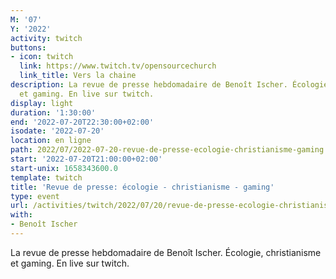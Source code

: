 ```yaml
---
M: '07'
Y: '2022'
activity: twitch
buttons:
- icon: twitch
  link: https://www.twitch.tv/opensourcechurch
  link_title: Vers la chaine
description: La revue de presse hebdomadaire de Benoît Ischer. Écologie, christianisme
  et gaming. En live sur twitch.
display: light
duration: '1:30:00'
end: '2022-07-20T22:30:00+02:00'
isodate: '2022-07-20'
location: en ligne
path: 2022/07/2022-07-20-revue-de-presse-ecologie-christianisme-gaming.md
start: '2022-07-20T21:00:00+02:00'
start-unix: 1658343600.0
template: twitch
title: 'Revue de presse: écologie - christianisme - gaming'
type: event
url: /activities/twitch/2022/07/20/revue-de-presse-ecologie-christianisme-gaming
with:
- Benoît Ischer
---
```

La revue de presse hebdomadaire de Benoît Ischer. Écologie, christianisme et gaming. En live sur twitch.